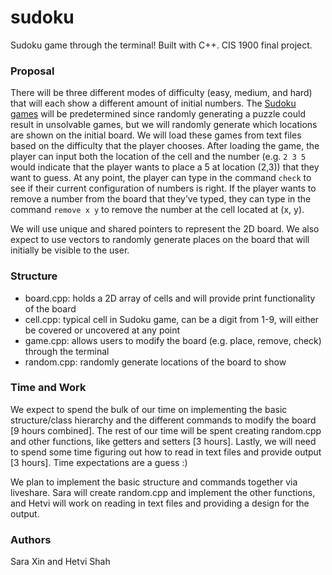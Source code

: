 # sudoku

Sudoku game through the terminal! Built with C++. CIS 1900 final project.

### Proposal
There will be three different modes of difficulty (easy, medium, and hard) that will each show a different amount of initial numbers. The [Sudoku games](https://www.printable-sudoku-puzzles.com/wfiles/) will be predetermined since randomly generating a puzzle could result in unsolvable games, but we will randomly generate which locations are shown on the initial board. We will load these games from text files based on the difficulty that the player chooses. After loading the game, the player can input both the location of the cell and the number (e.g. `2 3 5` would indicate that the player wants to place a 5 at location (2,3)) that they want to guess. At any point, the player can type in the command `check` to see if their current configuration of numbers is right. If the player wants to remove a number from the board that they’ve typed, they can type in the command `remove x y` to remove the number at the cell located at (x, y). 

We will use unique and shared pointers to represent the 2D board. We also expect to use vectors to randomly generate places on the board that will initially be visible to the user.

### Structure
- board.cpp: holds a 2D array of cells and will provide print functionality of the board
- cell.cpp: typical cell in Sudoku game, can be a digit from 1-9, will either be covered or uncovered at any point
- game.cpp: allows users to modify the board (e.g. place, remove, check) through the terminal
- random.cpp: randomly generate locations of the board to show

### Time and Work
We expect to spend the bulk of our time on implementing the basic structure/class hierarchy and the different commands to modify the board [9 hours combined]. The rest of our time will be spent creating random.cpp and other functions, like getters and setters [3 hours]. Lastly, we will need to spend some time figuring out how to read in text files and provide output [3 hours].  Time expectations are a guess :)

We plan to implement the basic structure and commands together via liveshare. Sara will create random.cpp and implement the other functions, and Hetvi will work on reading in text files and providing a design for the output.

### Authors
Sara Xin and Hetvi Shah
